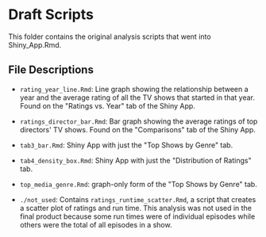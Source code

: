 # **Draft Scripts**

This folder contains the original analysis scripts that went into Shiny_App.Rmd. 

## **File Descriptions**

- `rating_year_line.Rmd`: Line graph showing the relationship between a year and the average rating of all the TV shows that started in that year. Found on the "Ratings vs. Year" tab of the Shiny App.

- `ratings_director_bar.Rmd`: Bar graph showing the average ratings of top directors' TV shows. Found on the "Comparisons" tab of the Shiny App.

- `tab3_bar.Rmd`: Shiny App with just the "Top Shows by Genre" tab.

- `tab4_density_box.Rmd`: Shiny App with just the "Distribution of Ratings" tab.

- `top_media_genre.Rmd`: graph-only form of the "Top Shows by Genre" tab.

- `./not_used`: Contains `ratings_runtime_scatter.Rmd`, a script that creates a scatter plot of ratings and run time. This analysis was not used in the final product because some run times were of individual episodes while others were the total of all episodes in a show.
